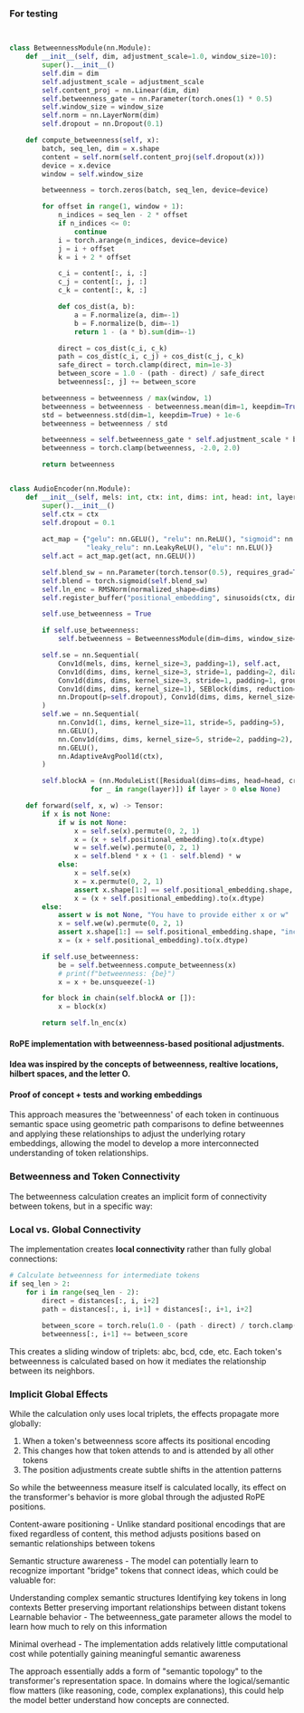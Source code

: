 ### For testing

```python


class BetweennessModule(nn.Module): 
    def __init__(self, dim, adjustment_scale=1.0, window_size=10):
        super().__init__()
        self.dim = dim
        self.adjustment_scale = adjustment_scale
        self.content_proj = nn.Linear(dim, dim)
        self.betweenness_gate = nn.Parameter(torch.ones(1) * 0.5)
        self.window_size = window_size
        self.norm = nn.LayerNorm(dim)
        self.dropout = nn.Dropout(0.1)

    def compute_betweenness(self, x):
        batch, seq_len, dim = x.shape
        content = self.norm(self.content_proj(self.dropout(x)))
        device = x.device
        window = self.window_size

        betweenness = torch.zeros(batch, seq_len, device=device)

        for offset in range(1, window + 1):
            n_indices = seq_len - 2 * offset
            if n_indices <= 0:
                continue
            i = torch.arange(n_indices, device=device)
            j = i + offset
            k = i + 2 * offset

            c_i = content[:, i, :]
            c_j = content[:, j, :]
            c_k = content[:, k, :]

            def cos_dist(a, b):
                a = F.normalize(a, dim=-1)
                b = F.normalize(b, dim=-1)
                return 1 - (a * b).sum(dim=-1)

            direct = cos_dist(c_i, c_k)
            path = cos_dist(c_i, c_j) + cos_dist(c_j, c_k)
            safe_direct = torch.clamp(direct, min=1e-3)
            between_score = 1.0 - (path - direct) / safe_direct
            betweenness[:, j] += between_score

        betweenness = betweenness / max(window, 1)
        betweenness = betweenness - betweenness.mean(dim=1, keepdim=True)
        std = betweenness.std(dim=1, keepdim=True) + 1e-6
        betweenness = betweenness / std

        betweenness = self.betweenness_gate * self.adjustment_scale * betweenness
        betweenness = torch.clamp(betweenness, -2.0, 2.0)

        return betweenness


class AudioEncoder(nn.Module):
    def __init__(self, mels: int, ctx: int, dims: int, head: int, layer, act: str = "relu"):
        super().__init__()
        self.ctx = ctx
        self.dropout = 0.1
        
        act_map = {"gelu": nn.GELU(), "relu": nn.ReLU(), "sigmoid": nn.Sigmoid(), "tanh": nn.Tanh(),
                   "leaky_relu": nn.LeakyReLU(), "elu": nn.ELU()}
        self.act = act_map.get(act, nn.GELU())

        self.blend_sw = nn.Parameter(torch.tensor(0.5), requires_grad=True)
        self.blend = torch.sigmoid(self.blend_sw)
        self.ln_enc = RMSNorm(normalized_shape=dims)
        self.register_buffer("positional_embedding", sinusoids(ctx, dims))

        self.use_betweenness = True  

        if self.use_betweenness:
            self.betweenness = BetweennessModule(dim=dims, window_size=10)

        self.se = nn.Sequential(
            Conv1d(mels, dims, kernel_size=3, padding=1), self.act,
            Conv1d(dims, dims, kernel_size=3, stride=1, padding=2, dilation=2),
            Conv1d(dims, dims, kernel_size=3, stride=1, padding=1, groups=dims),
            Conv1d(dims, dims, kernel_size=1), SEBlock(dims, reduction=16), self.act,
            nn.Dropout(p=self.dropout), Conv1d(dims, dims, kernel_size=3, stride=1, padding=1)
        )
        self.we = nn.Sequential(
            nn.Conv1d(1, dims, kernel_size=11, stride=5, padding=5),
            nn.GELU(),
            nn.Conv1d(dims, dims, kernel_size=5, stride=2, padding=2),
            nn.GELU(),
            nn.AdaptiveAvgPool1d(ctx),
        )

        self.blockA = (nn.ModuleList([Residual(dims=dims, head=head, cross_attention=False, act="relu")
                    for _ in range(layer)]) if layer > 0 else None)

    def forward(self, x, w) -> Tensor:
        if x is not None:
            if w is not None:
                x = self.se(x).permute(0, 2, 1)
                x = (x + self.positional_embedding).to(x.dtype)
                w = self.we(w).permute(0, 2, 1)
                x = self.blend * x + (1 - self.blend) * w
            else:
                x = self.se(x)
                x = x.permute(0, 2, 1)
                assert x.shape[1:] == self.positional_embedding.shape, "incorrect audio shape"
                x = (x + self.positional_embedding).to(x.dtype)
        else:
            assert w is not None, "You have to provide either x or w"
            x = self.we(w).permute(0, 2, 1)
            assert x.shape[1:] == self.positional_embedding.shape, "incorrect audio shape"
            x = (x + self.positional_embedding).to(x.dtype)

        if self.use_betweenness:
            be = self.betweenness.compute_betweenness(x)
            # print(f"betweenness: {be}")
            x = x + be.unsqueeze(-1) 

        for block in chain(self.blockA or []):
            x = block(x)

        return self.ln_enc(x)

```

#### RoPE implementation with betweenness-based positional adjustments. 
#### Idea was inspired by the concepts of betweenness, realtive locations, hilbert spaces, and the letter O.

#### Proof of concept + tests and working embeddings 
  
  This approach measures the 'betweenness' of each token in continuous semantic space using geometric path comparisons to define betweennes
  and applying these relationships to adjust the underlying rotary embeddings, allowing the model to  develop a more interconnected understanding of token 
  relationships.

### Betweenness and Token Connectivity

The betweenness calculation creates an implicit form of connectivity between tokens, but in a specific way:

### Local vs. Global Connectivity

The implementation creates **local connectivity** rather than fully global connections:

```python
# Calculate betweenness for intermediate tokens
if seq_len > 2:
    for i in range(seq_len - 2):
        direct = distances[:, i, i+2]
        path = distances[:, i, i+1] + distances[:, i+1, i+2]
        
        between_score = torch.relu(1.0 - (path - direct) / torch.clamp(direct, min=1e-6))
        betweenness[:, i+1] += between_score
```

This creates a sliding window of triplets: abc, bcd, cde, etc. Each token's betweenness is calculated based on how it mediates the relationship between its neighbors.

### Implicit Global Effects

While the calculation only uses local triplets, the effects propagate more globally:

1. When a token's betweenness score affects its positional encoding
2. This changes how that token attends to and is attended by all other tokens
3. The position adjustments create subtle shifts in the attention patterns

So while the betweenness measure itself is calculated locally, its effect on the transformer's behavior is more global through the adjusted RoPE positions.

Content-aware positioning - Unlike standard positional encodings that are fixed regardless of content, this method adjusts positions based on semantic relationships between tokens

Semantic structure awareness - The model can potentially learn to recognize important "bridge" tokens that connect ideas, which could be valuable for:

Understanding complex semantic structures
Identifying key tokens in long contexts
Better preserving important relationships between distant tokens
Learnable behavior - The betweenness_gate parameter allows the model to learn how much to rely on this information

Minimal overhead - The implementation adds relatively little computational cost while potentially gaining meaningful semantic awareness

The approach essentially adds a form of "semantic topology" to the transformer's representation space. In domains where the logical/semantic flow matters (like reasoning, code, complex explanations), this could help the model better understand how concepts are connected.



